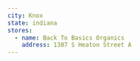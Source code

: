 ```yaml
---
city: Knox
state: indiana
stores:
  - name: Back To Basics Organics
    address: 1307 S Heaton Street A
---
```

